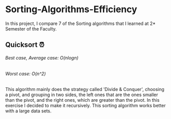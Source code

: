 # Sorting-Algorithms-Efficiency
In this project, I compare 7  of the Sorting algorithms that I learned at 2* Semester of the Faculty.

## Quicksort ⏰
###### Best case, Average case:   O(nlogn)
###### Worst case:                O(n^2)
This algorithm mainly does the strategy called 'Divide & Conquer', choosing a pivot, 
and grouping in two sides, the left ones that are the ones smaller than the pivot, and
the right ones, which are greater than the pivot. In this exercise I decided to make it recursively.
This sorting algorithm works better with a large data sets.

